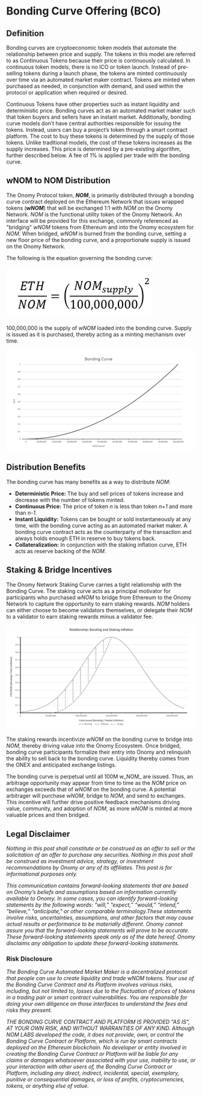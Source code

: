# Bonding Curve Offering (BCO)

## Definition

Bonding curves are cryptoeconomic token models that automate the relationship between price and supply. The tokens in this model are referred to as Continuous Tokens because their price is continuously calculated. In continuous token models, there is no ICO or token launch. Instead of pre-selling tokens during a launch phase, the tokens are minted continuously over time via an automated market maker contract. Tokens are minted when purchased as needed, in conjunction with demand, and used within the protocol or application when required or desired.

Continuous Tokens have other properties such as instant liquidity and deterministic price. Bonding curves act as an automated market maker such that token buyers and sellers have an instant market. Additionally, bonding curve models don’t have central authorities responsible for issuing the tokens. Instead, users can buy a project’s token through a smart contract platform. The cost to buy these tokens is determined by the supply of those tokens. Unlike traditional models, the cost of these tokens increases as the supply increases. This price is determined by a pre-existing algorithm, further described below. A fee of 1% is applied per trade with the bonding curve.

## wNOM to NOM Distribution

The Onomy Protocol token, _**NOM**_, is primarily distributed through a bonding curve contract deployed on the Ethereum Network that issues wrapped tokens (_**wNOM**_) that will be exchanged 1:1 with _NOM_ on the Onomy Network. _NOM_ is the functional utility token of the Onomy Network. An interface will be provided for this exchange, commonly referenced as "bridging" _wNOM_ tokens from Ethereum and into the Onomy ecosystem for _NOM_. When bridged, _wNOM_ is burned from the bonding curve, setting a new floor price of the bonding curve, and a proportionate supply is issued on the Onomy Network.

The following is the equation governing the bonding curve:

![](<../.gitbook/assets/image (6).png>)

100,000,000 is the supply of _wNOM_ loaded into the bonding curve. Supply is issued as it is purchased, thereby acting as a minting mechanism over time.

![](<../.gitbook/assets/image (7).png>)

## Distribution Benefits

The bonding curve has many benefits as a way to distribute _NOM_:

* **Deterministic Price:** The buy and sell prices of tokens increase and decrease with the number of tokens minted.&#x20;
* **Continuous Price:** The price of token _n_ is less than token _n+1_ and more than _n-1._
* **Instant Liquidity:** Tokens can be bought or sold instantaneously at any time, with the bonding curve acting as an automated market maker. A bonding curve contract acts as the counterparty of the transaction and always holds enough ETH in reserve to buy tokens back.&#x20;
* **Collateralization:** In conjunction with the staking inflation curve, ETH acts as reserve backing of the _NOM_.

## Staking & Bridge Incentives

The Onomy Network Staking Curve carries a tight relationship with the Bonding Curve. The staking curve acts as a principal motivator for participants who purchased _wNOM_ to bridge from Ethereum to the Onomy Network to capture the opportunity to earn staking rewards. _NOM_ holders can either choose to become validators themselves, or delegate their _NOM_ to a validator to earn staking rewards minus a validator fee.

![](<../.gitbook/assets/image (8) (1).png>)

The staking rewards incentivize _wNOM_ on the bonding curve to bridge into _NOM,_ thereby driving value into the Onomy Ecosystem. Once bridged, bonding curve participants formalize their entry into Onomy and relinquish the ability to sell back to the bonding curve. Liquidity thereby comes from the ONEX and anticipated exchange listings.

The bonding curve is perpetual until all 100M w_NOM_ are issued. Thus, an arbitrage opportunity may appear from time to time as the _NOM_ price on exchanges exceeds that of _wNOM_ on the bonding curve. A potential arbitrager will purchase _wNOM_, bridge to _NOM_, and send to exchanges. This incentive will further drive positive feedback mechanisms driving value, community, and adoption of _NOM,_ as more _wNOM_ is minted at more valuable prices and then bridged.

## Legal Disclaimer

_Nothing in this post shall constitute or be construed as an offer to sell or the solicitation of an offer to purchase any securities. Nothing in this post shall be construed as investment advice, strategy, or investment recommendations by Onomy or any of its affiliates. This post is for informational purposes only._

_This communication contains forward-looking statements that are based on Onomy’s beliefs and assumptions based on information currently available to Onomy. In some cases, you can identify forward-looking statements by the following words: “will,” “expect,” “would,” “intend,” “believe,” "anticipate," or other comparable terminology.These statements involve risks, uncertainties, assumptions, and other factors that may cause actual results or performance to be materially different. Onomy cannot assure you that the forward-looking statements will prove to be accurate. These forward-looking statements speak only as of the date hereof. Onomy disclaims any obligation to update these forward-looking statements._

### Risk Disclosure

_The Bonding Curve Automated Market Maker is a decentralized protocol that people can use to create liquidity and trade wNOM tokens. Your use of the Bonding Curve Contract and its Platform involves various risks, including, but not limited to, losses due to the fluctuation of prices of tokens in a trading pair or smart contract vulnerabilities. You are responsible for doing your own diligence on those interfaces to understand the fees and risks they present._

_THE BONDING CURVE CONTRACT AND PLATFORM IS PROVIDED "AS IS", AT YOUR OWN RISK, AND WITHOUT WARRANTIES OF ANY KIND. Although NOM LABS developed the code, it does not provide, own, or control the Bonding Curve Contract or Platform, which is run by smart contracts deployed on the Ethereum blockchain. No developer or entity involved in creating the Bonding Curve Contract or Platform will be liable for any claims or damages whatsoever associated with your use, inability to use, or your interaction with other users of, the Bonding Curve Contract or Platform, including any direct, indirect, incidental, special, exemplary, punitive or consequential damages, or loss of profits, cryptocurrencies, tokens, or anything else of value._
